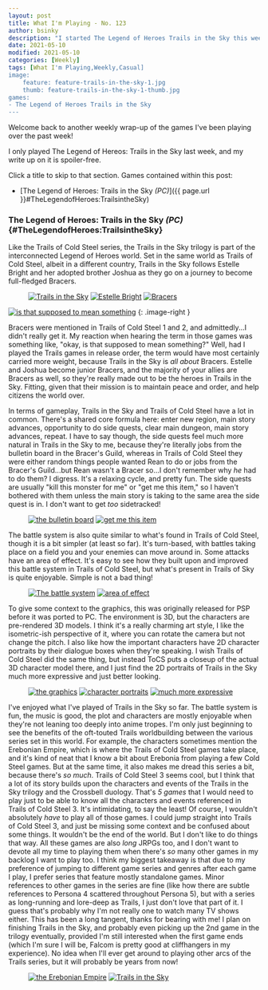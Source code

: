 ```yaml
---
layout: post
title: What I'm Playing - No. 123
author: bsinky
description: "I started The Legend of Heroes Trails in the Sky this week!"
date: 2021-05-10
modified: 2021-05-10
categories: [Weekly]
tags: [What I'm Playing,Weekly,Casual]
image:
    feature: feature-trails-in-the-sky-1.jpg
    thumb: feature-trails-in-the-sky-1-thumb.jpg
games:
- The Legend of Heroes Trails in the Sky
---
```


Welcome back to another weekly wrap-up of the games I've been playing over the
past week!

I only played The Legend of Hereos: Trails in the Sky last week, and my write up
on it is spoiler-free.

Click a title to skip to that section. Games contained within this post:

 - [The Legend of Heroes: Trails in the Sky *(PC)*]({{ page.url }}#TheLegendofHeroes:TrailsintheSky)

<!--more-->

### The Legend of Heroes: Trails in the Sky *(PC)*    {#TheLegendofHeroes:TrailsintheSky}

Like the Trails of Cold Steel series, the Trails in the Sky trilogy is part of
the interconnected Legend of Heroes world. Set in the same world as Trails of
Cold Steel, albeit in a different country, Trails in the Sky follows Estelle
Bright and her adopted brother Joshua as they go on a journey to become
full-fledged Bracers.

<figure class="third">
    <a href="https://i.imgur.com/Qom9Sfu.jpg"><img src="https://i.imgur.com/Qom9Sfum.jpg" alt="Trails in the Sky"/></a>
    <a href="https://i.imgur.com/okJGkjL.jpg"><img src="https://i.imgur.com/okJGkjLm.jpg" alt="Estelle Bright"/></a>
    <a href="https://i.imgur.com/jkEaR1Q.jpg"><img src="https://i.imgur.com/jkEaR1Qm.jpg" alt="Bracers"/></a>
</figure>

[![is that supposed to mean something](https://i.imgur.com/k3qQsFlm.jpg)](https://i.imgur.com/k3qQsFl.jpg)
{: .image-right }

Bracers were mentioned in Trails of Cold Steel 1 and 2, and admittedly...I
didn't really get it. My reaction when hearing the term in those games was
something like, "okay, is that supposed to mean something?" Well, had I played
the Trails games in release order, the term would have most certainly carried
more weight, because Trails in the Sky is *all about* Bracers. Estelle and
Joshua become junior Bracers, and the majority of your allies are Bracers as
well, so they're really made out to be the heroes in Trails in the Sky. Fitting,
given that their mission is to maintain peace and order, and help citizens the
world over.

In terms of gameplay, Trails in the Sky and Trails of Cold Steel have a lot in
common. There's a shared core formula here: enter new region, main story
advances, opportunity to do side quests, clear main dungeon, main story
advances, repeat. I have to say though, the side quests feel much more natural
in Trails in the Sky to me, because they're literally jobs from the bulletin
board in the Bracer's Guild, whereas in Trails of Cold Steel they were either
random things people wanted Rean to do or jobs from the Bracer's Guild...but
Rean wasn't a Bracer so...I don't remember why *he* had to do them? I digress.
It's a relaxing cycle, and pretty fun. The side quests are usually "kill this
monster for me" or "get me this item," so I haven't bothered with them unless
the main story is taking to the same area the side quest is in. I don't want to
get *too* sidetracked!

<figure class="half">
    <a href="https://i.imgur.com/dYOIxcy.jpg"><img src="https://i.imgur.com/dYOIxcym.jpg" alt="the bulletin board"/></a>
    <a href="https://i.imgur.com/B8fjoNi.jpg"><img src="https://i.imgur.com/B8fjoNim.jpg" alt="get me this item"/></a>
</figure>

The battle system is also quite similar to what's found in Trails of Cold Steel,
though it is a bit simpler (at least so far). It's turn-based, with battles
taking place on a field you and your enemies can move around in. Some attacks
have an area of effect. It's easy to see how they built upon and improved this
battle system in Trails of Cold Steel, but what's present in Trails of Sky is
quite enjoyable. Simple is not a bad thing!

<figure class="half">
    <a href="https://i.imgur.com/0wKlTR6.jpg"><img src="https://i.imgur.com/0wKlTR6m.jpg" alt="The battle system"/></a>
    <a href="https://i.imgur.com/iZnhLl2.jpg"><img src="https://i.imgur.com/iZnhLl2m.jpg" alt="area of effect"/></a>
</figure>

To give some context to the graphics, this was originally released for PSP
before it was ported to PC. The environment is 3D, but the characters are
pre-rendered 3D models. I think it's a really charming art style, I like the
isometric-ish perspective of it, where you can rotate the camera but not change
the pitch. I also like how the important characters have 2D character portraits
by their dialogue boxes when they're speaking. I wish Trails of Cold Steel did
the same thing, but instead ToCS puts a closeup of the actual 3D character model
there, and I just find the 2D portraits of Trails in the Sky much more
expressive and just better looking.

<figure class="third">
    <a href="https://i.imgur.com/eGGPXe8.jpg"><img src="https://i.imgur.com/eGGPXe8m.jpg" alt="the graphics"/></a>
    <a href="https://i.imgur.com/sWxqLo0.jpg"><img src="https://i.imgur.com/sWxqLo0m.jpg" alt="character portraits"/></a>
    <a href="https://i.imgur.com/BkZ21bz.jpg"><img src="https://i.imgur.com/BkZ21bzm.jpg" alt="much more expressive"/></a>
</figure>

I've enjoyed what I've played of Trails in the Sky so far. The battle system is
fun, the music is good, the plot and characters are mostly enjoyable when
they're not leaning too deeply into anime tropes. I'm only just beginning to see
the benefits of the oft-touted Trails worldbuilding between the various series
set in this world. For example, the characters sometimes mention the Erebonian
Empire, which is where the Trails of Cold Steel games take place, and it's kind
of neat that I know a bit about Erebonia from playing a few Cold Steel games.
But at the same time, it also makes me dread this series a bit, because there's
*so much*. Trails of Cold Steel 3 seems cool, but I think that a lot of its
story builds upon the characters and events of the Trails in the Sky trilogy and
the Crossbell duology. That's *5 games* that I would need to play just to be
able to know all the characters and events referenced in Trails of Cold Steel 3.
It's intimidating, to say the least! Of course, I wouldn't absolutely *have* to
play all of those games. I could jump straight into Trails of Cold Steel 3, and
just be missing some context and be confused about some things. It wouldn't be
the end of the world. But I don't like to do things that way. All these games
are also *long* JRPGs too, and I don't want to devote all my time to playing
them when there's *so* many other games in my backlog I want to play too. I
think my biggest takeaway is that due to my preference of jumping to different
game series and genres after each game I play, I prefer series that feature
mostly standalone games. Minor references to other games in the series are fine
(like how there are subtle references to Persona 4 scattered throughout Persona
5), but with a series as long-running and lore-deep as Trails, I just don't love
that part of it. I guess that's probably why I'm not really one to watch many TV
shows either. This has been a long tangent, thanks for bearing with me! I plan
on finishing Trails in the Sky, and probably even picking up the 2nd game in the
trilogy eventually, provided I'm still interested when the first game ends
(which I'm sure I will be, Falcom is pretty good at cliffhangers in my
experience). No idea when I'll ever get around to playing other arcs of the
Trails series, but it will probably be years from now!

<figure class="half">
    <a href="https://i.imgur.com/OG76xBg.jpg"><img src="https://i.imgur.com/OG76xBgm.jpg" alt="the Erebonian Empire"/></a>
    <a href="https://i.imgur.com/TkSjtDD.jpg"><img src="https://i.imgur.com/TkSjtDDm.jpg" alt="Trails in the Sky"/></a>
</figure>

